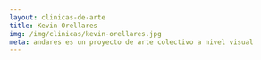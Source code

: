 ```yaml
---
layout: clinicas-de-arte
title: Kevin Orellares
img: /img/clinicas/kevin-orellares.jpg
meta: andares es un proyecto de arte colectivo a nivel visual
---
```


